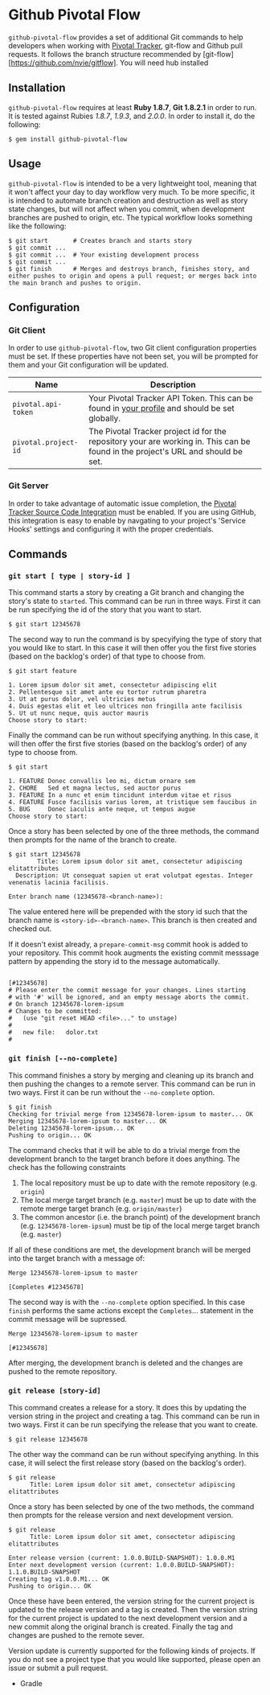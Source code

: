 # Github Pivotal Flow

`github-pivotal-flow` provides a set of additional Git commands to help developers when working with [Pivotal Tracker][pivotal-tracker], git-flow and Github pull requests.
It follows the branch structure recommended by [git-flow][https://github.com/nvie/gitflow].
You will need hub installed

[pivotal-tracker]: http://www.pivotaltracker.com


## Installation
`github-pivotal-flow` requires at least **Ruby 1.8.7**, **Git 1.8.2.1** in order to run.  It is tested against Rubies _1.8.7_, _1.9.3_, and _2.0.0_.  In order to install it, do the following:

```plain
$ gem install github-pivotal-flow
```


## Usage
`github-pivotal-flow` is intended to be a very lightweight tool, meaning that it won't affect your day to day workflow very much.  To be more specific, it is intended to automate branch creation and destruction as well as story state changes, but will not affect when you commit, when development branches are pushed to origin, etc.  The typical workflow looks something like the following:

```plain
$ git start       # Creates branch and starts story
$ git commit ...
$ git commit ...  # Your existing development process
$ git commit ...
$ git finish      # Merges and destroys branch, finishes story, and either pushes to origin and opens a pull request; or merges back into the main branch and pushes to origin.
```


## Configuration

### Git Client
In order to use `github-pivotal-flow`, two Git client configuration properties must be set.  If these properties have not been set, you will be prompted for them and your Git configuration will be updated.

| Name | Description
| ---- | -----------
| `pivotal.api-token` | Your Pivotal Tracker API Token.  This can be found in [your profile][profile] and should be set globally.
| `pivotal.project-id` | The Pivotal Tracker project id for the repository your are working in.  This can be found in the project's URL and should be set.

[profile]: https://www.pivotaltracker.com/profile


### Git Server
In order to take advantage of automatic issue completion, the [Pivotal Tracker Source Code Integration][integration] must be enabled.  If you are using GitHub, this integration is easy to enable by navgating to your project's 'Service Hooks' settings and configuring it with the proper credentials.

[integration]: https://www.pivotaltracker.com/help/integrations?version=v3#scm


## Commands

### `git start [ type | story-id ]`
This command starts a story by creating a Git branch and changing the story's state to `started`.  This command can be run in three ways.  First it can be run specifying the id of the story that you want to start.

```plain
$ git start 12345678
```

The second way to run the command is by specyifying the type of story that you would like to start.  In this case it will then offer you the first five stories (based on the backlog's order) of that type to choose from.

```plain
$ git start feature

1. Lorem ipsum dolor sit amet, consectetur adipiscing elit
2. Pellentesque sit amet ante eu tortor rutrum pharetra
3. Ut at purus dolor, vel ultricies metus
4. Duis egestas elit et leo ultrices non fringilla ante facilisis
5. Ut ut nunc neque, quis auctor mauris
Choose story to start:
```

Finally the command can be run without specifying anything.  In this case, it will then offer the first five stories (based on the backlog's order) of any type to choose from.

```plain
$ git start

1. FEATURE Donec convallis leo mi, dictum ornare sem
2. CHORE   Sed et magna lectus, sed auctor purus
3. FEATURE In a nunc et enim tincidunt interdum vitae et risus
4. FEATURE Fusce facilisis varius lorem, at tristique sem faucibus in
5. BUG     Donec iaculis ante neque, ut tempus augue
Choose story to start:
```

Once a story has been selected by one of the three methods, the command then prompts for the name of the branch to create.

```plain
$ git start 12345678
        Title: Lorem ipsum dolor sit amet, consectetur adipiscing elitattributes
  Description: Ut consequat sapien ut erat volutpat egestas. Integer venenatis lacinia facilisis.

Enter branch name (12345678-<branch-name>):
```

The value entered here will be prepended with the story id such that the branch name is `<story-id>-<branch-name>`.  This branch is then created and checked out.

If it doesn't exist already, a `prepare-commit-msg` commit hook is added to your repository.  This commit hook augments the existing commit messsage pattern by appending the story id to the message automatically.

```plain

[#12345678]
# Please enter the commit message for your changes. Lines starting
# with '#' will be ignored, and an empty message aborts the commit.
# On branch 12345678-lorem-ipsum
# Changes to be committed:
#   (use "git reset HEAD <file>..." to unstage)
#
#	new file:   dolor.txt
#
```

### `git finish [--no-complete]`
This command finishes a story by merging and cleaning up its branch and then pushing the changes to a remote server.  This command can be run in two ways.  First it can be run without the `--no-complete` option.

```plain
$ git finish
Checking for trivial merge from 12345678-lorem-ipsum to master... OK
Merging 12345678-lorem-ipsum to master... OK
Deleting 12345678-lorem-ipsum... OK
Pushing to origin... OK
```

The command checks that it will be able to do a trivial merge from the development branch to the target branch before it does anything.  The check has the following constraints

1.  The local repository must be up to date with the remote repository (e.g. `origin`)
2.  The local merge target branch (e.g. `master`) must be up to date with the remote merge target branch (e.g. `origin/master`)
3.  The common ancestor (i.e. the branch point) of the development branch (e.g. `12345678-lorem-ipsum`) must be tip of the local merge target branch (e.g. `master`)

If all of these conditions are met, the development branch will be merged into the target branch with a message of:

```plain
Merge 12345678-lorem-ipsum to master

[Completes #12345678]
```

The second way is with the `--no-complete` option specified. In this case `finish` performs the same actions except the `Completes`... statement in the commit message will be supressed.

```plain
Merge 12345678-lorem-ipsum to master

[#12345678]
```

After merging, the development branch is deleted and the changes are pushed to the remote repository.

### `git release [story-id]`
This command creates a release for a story.  It does this by updating the version string in the project and creating a tag.  This command can be run in two ways.  First it can be run specifying the release that you want to create.

```plain
$ git release 12345678
```
The other way the command can be run without specifying anything.  In this case, it will select the first release story (based on the backlog's order).

```plain
$ git release
      Title: Lorem ipsum dolor sit amet, consectetur adipiscing elitattributes
```

Once a story has been selected by one of the two methods, the command then prompts for the release version and next development version.

```plain
$ git release
      Title: Lorem ipsum dolor sit amet, consectetur adipiscing elitattributes

Enter release version (current: 1.0.0.BUILD-SNAPSHOT): 1.0.0.M1
Enter next development version (current: 1.0.0.BUILD-SNAPSHOT): 1.1.0.BUILD-SNAPSHOT
Creating tag v1.0.0.M1... OK
Pushing to origin... OK
```

Once these have been entered, the version string for the current project is updated to the release version and a tag is created.  Then the version string for the current project is updated to the next development version and a new commit along the original branch is created.  Finally the tag and changes are pushed to the remote sever.

Version update is currently supported for the following kinds of projects.  If you do not see a project type that you would like supported, please open an issue or submit a pull request.

* Gradle
